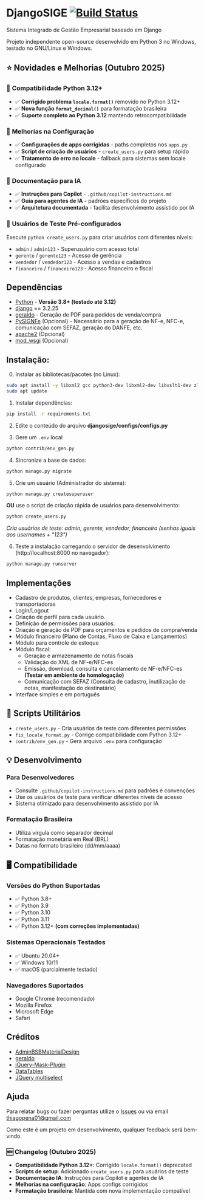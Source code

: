 # DjangoSIGE [![Build Status](https://travis-ci.org/thiagopena/djangoSIGE.svg?branch=master)](https://travis-ci.org/thiagopena/djangoSIGE)

Sistema Integrado de Gestão Empresarial baseado em Django

Projeto independente open-source desenvolvido em Python 3 no Windows, testado no GNU/Linux e Windows.

## ⭐ Novidades e Melhorias (Outubro 2025)

### 🐍 **Compatibilidade Python 3.12+**
- ✅ **Corrigido problema `locale.format()`** removido no Python 3.12+
- ✅ **Nova função `format_decimal()`** para formatação brasileira
- ✅ **Suporte completo ao Python 3.12** mantendo retrocompatibilidade

### 🔧 **Melhorias na Configuração**
- ✅ **Configurações de apps corrigidas** - paths completos nos `apps.py`
- ✅ **Script de criação de usuários** - `create_users.py` para setup rápido
- ✅ **Tratamento de erro no locale** - fallback para sistemas sem locale configurado

### 🤖 **Documentação para IA**
- ✅ **Instruções para Copilot** - `.github/copilot-instructions.md`
- ✅ **Guia para agentes de IA** - padrões específicos do projeto
- ✅ **Arquitetura documentada** - facilita desenvolvimento assistido por IA

### 👥 **Usuários de Teste Pré-configurados**
Execute `python create_users.py` para criar usuários com diferentes níveis:
- `admin` / `admin123` - Superusuário com acesso total
- `gerente` / `gerente123` - Acesso de gerência  
- `vendedor` / `vendedor123` - Acesso a vendas e cadastros
- `financeiro` / `financeiro123` - Acesso financeiro e fiscal


## Dependências

- [Python](https://www.python.org/downloads/) - **Versão 3.8+ (testado até 3.12)**
- [django](http://www.djangoproject.com) == 3.2.25
- [geraldo](https://github.com/thiagopena/geraldo) - Geração de PDF para pedidos de venda/compra
- [PySIGNFe](https://github.com/thiagopena/PySIGNFe) (Opcional) - Necessário para a geração de NF-e, NFC-e, comunicação com SEFAZ, geração do DANFE, etc.
- [apache2](https://www.apache.org/) (Opcional)
- [mod_wsgi](https://modwsgi.readthedocs.io/en/develop/) (Opcional)

## Instalação:

0. Instalar as bibliotecas/pacotes (no Linux):

```bash
sudo apt install -y libxml2 gcc python3-dev libxml2-dev libxslt1-dev zlib1g-dev python3-pip
sudo apt update
```

1. Instalar dependências:

```bash
pip install -r requirements.txt
```

2. Edite o conteúdo do arquivo **djangosige/configs/configs.py**

3. Gere um `.env` local

```bash
python contrib/env_gen.py
```


4. Sincronize a base de dados:

```bash
python manage.py migrate
```

5. Crie um usuário (Administrador do sistema):

```bash
python manage.py createsuperuser
```

**OU** use o script de criação rápida de usuários para desenvolvimento:

```bash
python create_users.py
```
*Cria usuários de teste: admin, gerente, vendedor, financeiro (senhas iguais aos usernames + "123")*

6. Teste a instalação carregando o servidor de desenvolvimento (http://localhost:8000 no navegador):

```bash
python manage.py runserver
```

## Implementações

- Cadastro de produtos, clientes, empresas, fornecedores e transportadoras
- Login/Logout
- Criação de perfil para cada usuário.
- Definição de permissões para usuários.
- Criação e geração de PDF para orçamentos e pedidos de compra/venda
- Módulo financeiro (Plano de Contas, Fluxo de Caixa e Lançamentos)
- Módulo para controle de estoque
- Módulo fiscal:
    - Geração e armazenamento de notas fiscais
    - Validação do XML de NF-e/NFC-es
    - Emissão, download, consulta e cancelamento de NF-e/NFC-es **(Testar em ambiente de homologação)**
    - Comunicação com SEFAZ (Consulta de cadastro, inutilização de notas, manifestação do destinatário)
- Interface simples e em português

## 🔧 Scripts Utilitários

- `create_users.py` - Cria usuários de teste com diferentes permissões
- `fix_locale_format.py` - Corrige compatibilidade com Python 3.12+
- `contrib/env_gen.py` - Gera arquivo `.env` para configuração

## 💡 Desenvolvimento

### Para Desenvolvedores
- Consulte `.github/copilot-instructions.md` para padrões e convenções
- Use os usuários de teste para verificar diferentes níveis de acesso
- Sistema otimizado para desenvolvimento assistido por IA

### Formatação Brasileira
- Utiliza vírgula como separador decimal
- Formatação monetária em Real (BRL)
- Datas no formato brasileiro (dd/mm/aaaa)

## 🖥️ Compatibilidade

### Versões do Python Suportadas
- ✅ Python 3.8+
- ✅ Python 3.9
- ✅ Python 3.10 
- ✅ Python 3.11
- ✅ Python 3.12+ **(com correções implementadas)**

### Sistemas Operacionais Testados
- ✅ Ubuntu 20.04+
- ✅ Windows 10/11
- ✅ macOS (parcialmente testado)

### Navegadores Suportados
- Google Chrome (recomendado)
- Mozilla Firefox
- Microsoft Edge
- Safari

## Créditos

- [AdminBSBMaterialDesign](https://github.com/gurayyarar/AdminBSBMaterialDesign)
- [geraldo](https://github.com/marinho/geraldo)
- [jQuery-Mask-Plugin](https://igorescobar.github.io/jQuery-Mask-Plugin/)
- [DataTables](https://datatables.net/)
- [JQuery multiselect](http://loudev.com/)

## Ajuda

Para relatar bugs ou fazer perguntas utilize o [Issues](https://github.com/thiagopena/djangoSIGE/issues) ou via email thiagopena01@gmail.com

Como este é um projeto em desenvolvimento, qualquer feedback será bem-vindo.

### 🆕 Changelog (Outubro 2025)
- **Compatibilidade Python 3.12+**: Corrigido `locale.format()` deprecated
- **Scripts de setup**: Adicionado `create_users.py` para usuários de teste
- **Documentação IA**: Instruções para Copilot e agentes de IA
- **Melhorias na configuração**: Apps configs corrigidos
- **Formatação brasileira**: Mantida com nova implementação compatível

